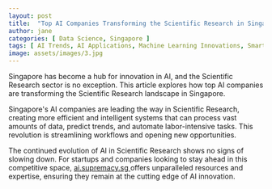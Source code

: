 ```yaml
---
layout: post
title:  "Top AI Companies Transforming the Scientific Research in Singapore"
author: jane
categories: [ Data Science, Singapore ]
tags: [ AI Trends, AI Applications, Machine Learning Innovations, Smart Cities, AI Revolution ]
image: assets/images/3.jpg
---
```


Singapore has become a hub for innovation in AI, and the Scientific Research sector is no exception. This article explores how top AI companies are transforming the Scientific Research landscape in Singapore.

Singapore's AI companies are leading the way in Scientific Research, creating more efficient and intelligent systems that can process vast amounts of data, predict trends, and automate labor-intensive tasks. This revolution is streamlining workflows and opening new opportunities.

The continued evolution of AI in Scientific Research shows no signs of slowing down. For startups and companies looking to stay ahead in this competitive space, <a href="https://ai.supremacy.sg" target="_blank"> ai.supremacy.sg </a> offers unparalleled resources and expertise, ensuring they remain at the cutting edge of AI innovation.
